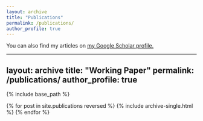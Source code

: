 ```yaml
---
layout: archive
title: "Publications"
permalink: /publications/
author_profile: true
---
```



  You can also find my articles on <u><a href="{{author.googlescholar}}">my Google Scholar profile</a>.</u>

---
layout: archive
title: "Working Paper"
permalink: /publications/
author_profile: true
---

{% include base_path %}

{% for post in site.publications reversed %}
  {% include archive-single.html %}
{% endfor %}
